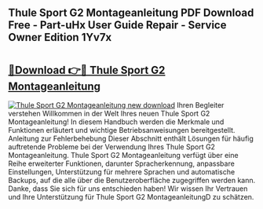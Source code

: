 ## Thule Sport G2 Montageanleitung PDF Download Free - Part-uHx User Guide Repair - Service Owner Edition 1Yv7x

# <h2><a href="http://df6pc9.blite.top/?on=Thule+Sport+G2+Montageanleitung">🔗Download 👉🔴 Thule Sport G2 Montageanleitung</a></h2>

[![Thule Sport G2 Montageanleitung new download](https://i.imgur.com/lujVjoI.png)](http://df6pc9.blite.top/?on=Thule+Sport+G2+Montageanleitung)
Ihren Begleiter verstehen Willkommen in der Welt Ihres neuen Thule Sport G2 Montageanleitung! In diesem Handbuch werden die Merkmale und Funktionen erläutert und wichtige Betriebsanweisungen bereitgestellt. Anleitung zur Fehlerbehebung Dieser Abschnitt enthält Lösungen für häufig auftretende Probleme bei der Verwendung Ihres Thule Sport G2 Montageanleitung. Thule Sport G2 Montageanleitung verfügt über eine Reihe erweiterter Funktionen, darunter Spracherkennung, anpassbare Einstellungen, Unterstützung für mehrere Sprachen und automatische Backups, auf die alle über die Benutzeroberfläche zugegriffen werden kann. Danke, dass Sie sich für uns entschieden haben! Wir wissen Ihr Vertrauen und Ihre Unterstützung für Thule Sport G2 MontageanleitungD zu schätzen.
